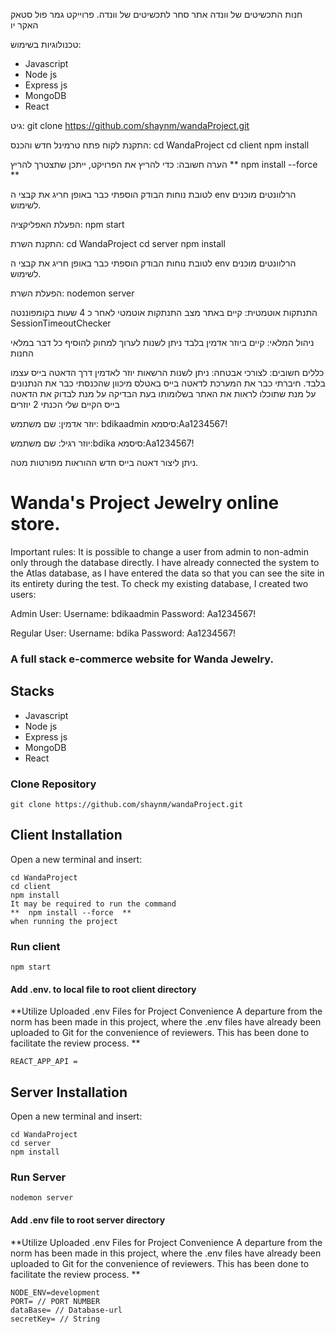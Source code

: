חנות התכשיטים של וונדה
אתר סחר לתכשיטים של וונדה.
פרוייקט גמר פול סטאק האקר יו

טכנולוגיות בשימוש:

- Javascript
- Node js
- Express js
- MongoDB
- React

גיט:
git clone https://github.com/shaynm/wandaProject.git

התקנת לקוח
פתח טרמינל חדש והכנס:
cd WandaProject
cd client
npm install

הערה חשובה:
כדי להריץ את הפרויקט, ייתכן שתצטרך להריץ
** npm install --force **

לטובת נוחות הבודק הוספתי כבר באופן חריג את קבצי ה env הרלוונטים
מוכנים לשימוש.

הפעלת האפליקציה:
npm start

התקנת השרת:
cd WandaProject
cd server
npm install

לטובת נוחות הבודק הוספתי כבר באופן חריג את קבצי ה env הרלוונטים
מוכנים לשימוש.

הפעלת השרת:
nodemon server

התנתקות אוטמטית:
קיים באתר מצב התנתקות אוטמטי לאחר כ 4 שעות בקומפוננטה
SessionTimeoutChecker

ניהול המלאי:
קיים ביוזר אדמין בלבד
ניתן לשנות לערוך למחוק להוסיף כל דבר במלאי החנות

כללים חשובים:
לצורכי אבטחה:
ניתן לשנות הרשאות יוזר לאדמין דרך הדאטה בייס עצמו בלבד.
חיברתי כבר את המערכת לדאטה בייס באטלס מיכוון שהכנסתי כבר את הנתנונים על מנת שתוכלו לראות את האתר בשלומותו בעת הבדיקה
על מנת לבדוק את הדאטה בייס הקיים שלי הכנתי 2 יוזרים

יוזר אדמין:
שם משתמש: bdikaadmin
סיסמא:Aa1234567!

יוזר רגיל:
שם משתמש:bdika
סיסמא:Aa1234567!

ניתן ליצור דאטה בייס חדש ההוראות מפורטות מטה.

# Wanda's Project Jewelry online store.

Important rules:
It is possible to change a user from admin to non-admin only through the database directly.
I have already connected the system to the Atlas database, as I have entered the data so that you can see the site in its entirety during the test.
To check my existing database, I created two users:

Admin User:
Username: bdikaadmin
Password: Aa1234567!

Regular User:
Username: bdika
Password: Aa1234567!

### A full stack e-commerce website for Wanda Jewelry.

## Stacks

- Javascript
- Node js
- Express js
- MongoDB
- React

### Clone Repository

```
git clone https://github.com/shaynm/wandaProject.git
```

## Client Installation

Open a new terminal and insert:

```
cd WandaProject
cd client
npm install
It may be required to run the command
**  npm install --force  **
when running the project
```

### Run client

```
npm start
```

#### Add .env. to local file to root client directory

**Utilize Uploaded .env Files for Project Convenience
A departure from the norm has been made in this project, where the .env files have already been uploaded to Git for the convenience of reviewers. This has been done to facilitate the review process.
**

```
REACT_APP_API =
```

## Server Installation

Open a new terminal and insert:

```
cd WandaProject
cd server
npm install
```

### Run Server

```
nodemon server
```

#### Add .env file to root server directory

**Utilize Uploaded .env Files for Project Convenience
A departure from the norm has been made in this project, where the .env files have already been uploaded to Git for the convenience of reviewers. This has been done to facilitate the review process.
**

```
NODE_ENV=development
PORT= // PORT NUMBER
dataBase= // Database-url
secretKey= // String
```
